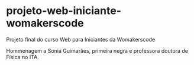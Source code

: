 # projeto-web-iniciante-womakerscode
Projeto final do curso Web para Iniciantes da Womakerscode

Hommenagem a Sonia Guimarâes, primeira negra e professora doutora de Física no ITA.
